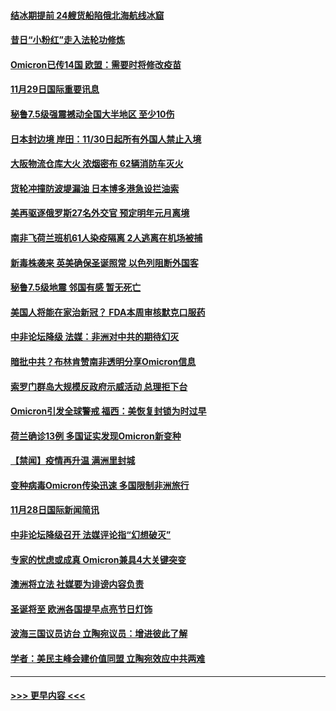 #### [结冰期提前 24艘货船陷俄北海航线冰窟](../pages/prog202/a103280318.md?t=11292201) 
#### [昔日“小粉红”走入法轮功修炼](../pages/prog202/a103280393.md?t=11292201) 
#### [Omicron已传14国 欧盟：需要时将修改疫苗](../pages/prog202/a103280323.md?t=11292201) 
#### [11月29日国际重要讯息](../pages/prog202/a103280321.md?t=11292201) 
#### [秘鲁7.5级强震撼动全国大半地区 至少10伤](../pages/prog202/a103280239.md?t=11292201) 
#### [日本封边境 岸田：11/30日起所有外国人禁止入境](../pages/prog202/a103280238.md?t=11292201) 
#### [大阪物流仓库大火 浓烟密布 62辆消防车灭火](../pages/prog202/a103280209.md?t=11292201) 
#### [货轮冲撞防波堤漏油 日本博多港急设拦油索](../pages/prog202/a103280192.md?t=11292201) 
#### [美再驱逐俄罗斯27名外交官 预定明年元月离境](../pages/prog202/a103280122.md?t=11292201) 
#### [南非飞荷兰班机61人染疫隔离 2人逃离在机场被捕](../pages/prog202/a103280099.md?t=11292201) 
#### [新毒株袭来 英美确保圣诞照常 以色列阻断外国客](../pages/prog202/a103280012.md?t=11292201) 
#### [秘鲁7.5级地震 邻国有感 暂无死亡](../pages/prog202/a103279998.md?t=11292201) 
#### [美国人将能在家治新冠？ FDA本周审核默克口服药](../pages/prog202/a103279986.md?t=11292201) 
#### [中非论坛降级 法媒：非洲对中共的期待幻灭](../pages/prog202/a103279983.md?t=11292201) 
#### [暗批中共？布林肯赞南非透明分享Omicron信息](../pages/prog202/a103279967.md?t=11292201) 
#### [索罗门群岛大规模反政府示威活动 总理拒下台](../pages/prog202/a103279955.md?t=11292201) 
#### [Omicron引发全球警戒 福西：美恢复封锁为时过早](../pages/prog202/a103279916.md?t=11292201) 
#### [荷兰确诊13例 多国证实发现Omicron新变种](../pages/prog202/a103279933.md?t=11292201) 
#### [【禁闻】疫情再升温 满洲里封城](../pages/prog202/a103279890.md?t=11292201) 
#### [变种病毒Omicron传染迅速 多国限制非洲旅行](../pages/prog202/a103279854.md?t=11292201) 
#### [11月28日国际新闻简讯](../pages/prog202/a103279858.md?t=11292201) 
#### [中非论坛降级召开 法媒评论指“幻想破灭”](../pages/prog202/a103279856.md?t=11292201) 
#### [专家的忧虑或成真 Omicron兼具4大关键突变](../pages/prog202/a103279872.md?t=11292201) 
#### [澳洲将立法 社媒要为诽谤内容负责](../pages/prog202/a103279873.md?t=11292201) 
#### [圣诞将至 欧洲各国提早点亮节日灯饰](../pages/prog202/a103279877.md?t=11292201) 
#### [波海三国议员访台 立陶宛议员：增进彼此了解](../pages/prog202/a103279812.md?t=11292201) 
#### [学者：美民主峰会建价值同盟 立陶宛效应中共两难](../pages/prog202/a103279802.md?t=11292201) 

----
#### [ >>> 更早内容 <<< ](../indexes/prog202-earlier.md)
